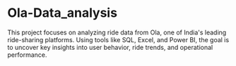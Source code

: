 # Ola-Data_analysis
This project focuses on analyzing ride data from Ola, one of India's leading ride-sharing platforms. Using tools like  SQL, Excel, and Power BI, the goal is to uncover key insights into user behavior, ride trends, and operational performance.
